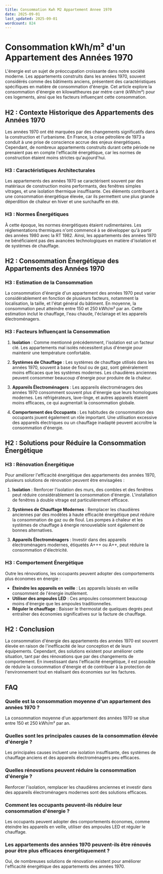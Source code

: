 ```yaml
---
title: Consommation Kwh M2 Appartement Annee 1970
date: 2025-09-01
last_updated: 2025-09-01
wordcount: 824
---
```


# Consommation kWh/m² d'un Appartement des Années 1970

L'énergie est un sujet de préoccupation croissante dans notre société moderne. Les appartements construits dans les années 1970, souvent considérés comme des bâtiments anciens, présentent des caractéristiques spécifiques en matière de consommation d'énergie. Cet article explore la consommation d'énergie en kilowattheures par mètre carré (kWh/m²) pour ces logements, ainsi que les facteurs influençant cette consommation.

## H2 : Contexte Historique des Appartements des Années 1970

Les années 1970 ont été marquées par des changements significatifs dans la construction et l'urbanisme. En France, la crise pétrolière de 1973 a conduit à une prise de conscience accrue des enjeux énergétiques. Cependant, de nombreux appartements construits durant cette période ne prenaient pas en compte l'efficacité énergétique, car les normes de construction étaient moins strictes qu'aujourd'hui.

### H3 : Caractéristiques Architecturales

Les appartements des années 1970 se caractérisent souvent par des matériaux de construction moins performants, des fenêtres simples vitrages, et une isolation thermique insuffisante. Ces éléments contribuent à une consommation énergétique élevée, car ils permettent une plus grande déperdition de chaleur en hiver et une surchauffe en été.

### H3 : Normes Énergétiques

À cette époque, les normes énergétiques étaient rudimentaires. Les réglementations thermiques n'ont commencé à se développer qu'à partir des années 1980 avec la RT 1982. Ainsi, les appartements des années 1970 ne bénéficiaient pas des avancées technologiques en matière d'isolation et de systèmes de chauffage.

## H2 : Consommation Énergétique des Appartements des Années 1970

### H3 : Estimation de la Consommation

La consommation d'énergie d'un appartement des années 1970 peut varier considérablement en fonction de plusieurs facteurs, notamment la localisation, la taille, et l'état général du bâtiment. En moyenne, la consommation peut atteindre entre 150 et 250 kWh/m² par an. Cette estimation inclut le chauffage, l'eau chaude, l'éclairage et les appareils électroménagers.

### H3 : Facteurs Influençant la Consommation

1. **Isolation** : Comme mentionné précédemment, l'isolation est un facteur clé. Les appartements mal isolés nécessitent plus d'énergie pour maintenir une température confortable.

2. **Systèmes de Chauffage** : Les systèmes de chauffage utilisés dans les années 1970, souvent à base de fioul ou de gaz, sont généralement moins efficaces que les systèmes modernes. Les chaudières anciennes peuvent consommer beaucoup d'énergie pour produire de la chaleur.

3. **Appareils Électroménagers** : Les appareils électroménagers des années 1970 consomment souvent plus d'énergie que leurs homologues modernes. Les réfrigérateurs, lave-linge, et autres appareils étaient moins efficaces, ce qui augmentait la consommation globale.

4. **Comportement des Occupants** : Les habitudes de consommation des occupants jouent également un rôle important. Une utilisation excessive des appareils électriques ou un chauffage inadapté peuvent accroître la consommation d'énergie.

## H2 : Solutions pour Réduire la Consommation Énergétique

### H3 : Rénovation Énergétique

Pour améliorer l'efficacité énergétique des appartements des années 1970, plusieurs solutions de rénovation peuvent être envisagées :

1. **Isolation** : Renforcer l'isolation des murs, des combles et des fenêtres peut réduire considérablement la consommation d'énergie. L'installation de fenêtres à double vitrage est particulièrement efficace.

2. **Systèmes de Chauffage Modernes** : Remplacer les chaudières anciennes par des modèles à haute efficacité énergétique peut réduire la consommation de gaz ou de fioul. Les pompes à chaleur et les systèmes de chauffage à énergie renouvelable sont également de bonnes alternatives.

3. **Appareils Électroménagers** : Investir dans des appareils électroménagers modernes, étiquetés A+++ ou A++, peut réduire la consommation d'électricité.

### H3 : Comportement Énergétique

Outre les rénovations, les occupants peuvent adopter des comportements plus économes en énergie :

- **Éteindre les appareils en veille** : Les appareils laissés en veille consomment de l'énergie inutilement.
- **Utiliser des ampoules LED** : Ces ampoules consomment beaucoup moins d'énergie que les ampoules traditionnelles.
- **Réguler le chauffage** : Baisser le thermostat de quelques degrés peut entraîner des économies significatives sur la facture de chauffage.

## H2 : Conclusion

La consommation d'énergie des appartements des années 1970 est souvent élevée en raison de l'inefficacité de leur conception et de leurs équipements. Cependant, des solutions existent pour améliorer cette situation, tant par des rénovations que par des changements de comportement. En investissant dans l'efficacité énergétique, il est possible de réduire la consommation d'énergie et de contribuer à la protection de l'environnement tout en réalisant des économies sur les factures.

## FAQ

### Quelle est la consommation moyenne d'un appartement des années 1970 ?

La consommation moyenne d'un appartement des années 1970 se situe entre 150 et 250 kWh/m² par an.

### Quelles sont les principales causes de la consommation élevée d'énergie ?

Les principales causes incluent une isolation insuffisante, des systèmes de chauffage anciens et des appareils électroménagers peu efficaces.

### Quelles rénovations peuvent réduire la consommation d'énergie ?

Renforcer l'isolation, remplacer les chaudières anciennes et investir dans des appareils électroménagers modernes sont des solutions efficaces.

### Comment les occupants peuvent-ils réduire leur consommation d'énergie ?

Les occupants peuvent adopter des comportements économes, comme éteindre les appareils en veille, utiliser des ampoules LED et réguler le chauffage.

### Les appartements des années 1970 peuvent-ils être rénovés pour être plus efficaces énergétiquement ?

Oui, de nombreuses solutions de rénovation existent pour améliorer l'efficacité énergétique des appartements des années 1970.